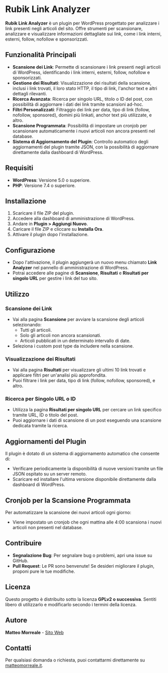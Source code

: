 # Rubik Link Analyzer

**Rubik Link Analyzer** è un plugin per WordPress progettato per analizzare i link presenti negli articoli del sito. Offre strumenti per scansionare, analizzare e visualizzare informazioni dettagliate sui link, come i link interni, esterni, follow, nofollow e sponsorizzati.

## Funzionalità Principali

- **Scansione dei Link**: Permette di scansionare i link presenti negli articoli di WordPress, identificando i link interni, esterni, follow, nofollow e sponsorizzati.
- **Gestione dei Risultati**: Visualizzazione dei risultati della scansione, inclusi i link trovati, il loro stato HTTP, il tipo di link, l'anchor text e altri dettagli rilevanti.
- **Ricerca Avanzata**: Ricerca per singolo URL, titolo o ID del post, con possibilità di aggiornare i dati dei link tramite scansioni ad-hoc.
- **Filtri Personalizzati**: Filtraggio dei link per data, tipo di link (follow, nofollow, sponsored), domini più linkati, anchor text più utilizzate, e altro.
- **Scansione Programmata**: Possibilità di impostare un cronjob per scansionare automaticamente i nuovi articoli non ancora presenti nel database.
- **Sistema di Aggiornamento del Plugin**: Controllo automatico degli aggiornamenti del plugin tramite JSON, con la possibilità di aggiornare direttamente dalla dashboard di WordPress.

## Requisiti

- **WordPress**: Versione 5.0 o superiore.
- **PHP**: Versione 7.4 o superiore.

## Installazione

1. Scaricare il file ZIP del plugin.
2. Accedere alla dashboard di amministrazione di WordPress.
3. Andare in **Plugin > Aggiungi Nuovo**.
4. Caricare il file ZIP e cliccare su **Installa Ora**.
5. Attivare il plugin dopo l'installazione.

## Configurazione

- Dopo l'attivazione, il plugin aggiungerà un nuovo menu chiamato **Link Analyzer** nel pannello di amministrazione di WordPress.
- Potrai accedere alle pagine di **Scansione**, **Risultati** e **Risultati per singolo URL** per gestire i link del tuo sito.

## Utilizzo

### Scansione dei Link
- Vai alla pagina **Scansione** per avviare la scansione degli articoli selezionando:
  - Tutti gli articoli.
  - Solo gli articoli non ancora scansionati.
  - Articoli pubblicati in un determinato intervallo di date.
- Seleziona i custom post type da includere nella scansione.

### Visualizzazione dei Risultati
- Vai alla pagina **Risultati** per visualizzare gli ultimi 10 link trovati e applicare filtri per un'analisi più approfondita.
- Puoi filtrare i link per data, tipo di link (follow, nofollow, sponsored), e altro.

### Ricerca per Singolo URL o ID
- Utilizza la pagina **Risultati per singolo URL** per cercare un link specifico tramite URL, ID o titolo del post.
- Puoi aggiornare i dati di scansione di un post eseguendo una scansione dedicata tramite la ricerca.

## Aggiornamenti del Plugin

Il plugin è dotato di un sistema di aggiornamento automatico che consente di:
- Verificare periodicamente la disponibilità di nuove versioni tramite un file JSON ospitato su un server remoto.
- Scaricare ed installare l'ultima versione disponibile direttamente dalla dashboard di WordPress.

## Cronjob per la Scansione Programmata

Per automatizzare la scansione dei nuovi articoli ogni giorno:
- Viene impostato un cronjob che ogni mattina alle 4:00 scansiona i nuovi articoli non presenti nel database.

## Contribuire

- **Segnalazione Bug**: Per segnalare bug o problemi, apri una issue su GitHub.
- **Pull Request**: Le PR sono benvenute! Se desideri migliorare il plugin, proponi pure le tue modifiche.

## Licenza

Questo progetto è distribuito sotto la licenza **GPLv2 o successiva**. Sentiti libero di utilizzarlo e modificarlo secondo i termini della licenza.

## Autore

**Matteo Morreale** - [Sito Web](https://matteomorreale.it)

## Contatti

Per qualsiasi domanda o richiesta, puoi contattarmi direttamente su [matteomorreale.it](https://matteomorreale.it).